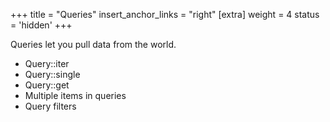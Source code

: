+++
title = "Queries"
insert_anchor_links = "right"
[extra]
weight = 4
status = 'hidden'
+++

Queries let you pull data from the world.

- Query::iter
- Query::single
- Query::get
- Multiple items in queries
- Query filters
